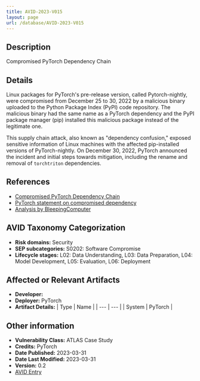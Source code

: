 ```yaml
---
title: AVID-2023-V015
layout: page
url: /database/AVID-2023-V015
---
```


## Description

Compromised PyTorch Dependency Chain

## Details

Linux packages for PyTorch's pre-release version, called Pytorch-nightly, were compromised from December 25 to 30, 2022 by a malicious binary uploaded to the Python Package Index (PyPI) code repository.  The malicious binary had the same name as a PyTorch dependency and the PyPI package manager (pip) installed this malicious package instead of the legitimate one.

This supply chain attack, also known as "dependency confusion," exposed sensitive information of Linux machines with the affected pip-installed versions of PyTorch-nightly. On December 30, 2022, PyTorch announced the incident and initial steps towards mitigation, including the rename and removal of `torchtriton` dependencies.

## References

- [Compromised PyTorch Dependency Chain](https://atlas.mitre.org/studies/AML.CS0015)
- [PyTorch statement on compromised dependency](https://pytorch.org/blog/compromised-nightly-dependency/)
- [Analysis by BleepingComputer](https://www.bleepingcomputer.com/news/security/pytorch-discloses-malicious-dependency-chain-compromise-over-holidays/)

## AVID Taxonomy Categorization

- **Risk domains:** Security
- **SEP subcategories:** S0202: Software Compromise
- **Lifecycle stages:** L02: Data Understanding, L03: Data Preparation, L04: Model Development, L05: Evaluation, L06: Deployment

## Affected or Relevant Artifacts

- **Developer:** 
- **Deployer:** PyTorch
- **Artifact Details:**
| Type | Name |
| --- | --- | 
| System | PyTorch |

## Other information

- **Vulnerability Class:** ATLAS Case Study
- **Credits:** PyTorch
- **Date Published:** 2023-03-31
- **Date Last Modified:** 2023-03-31
- **Version:** 0.2
- [AVID Entry](https://github.com/avidml/avid-db/tree/main/vulnerabilities/2023/AVID-2023-V015.json)

